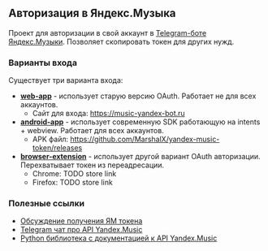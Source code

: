## Авторизация в Яндекс.Музыка

Проект для авторизации в свой аккаунт в [Telegram-боте Яндекc.Музыки](https://t.me/music_yandex_bot). Позволяет скопировать токен для других нужд.

### Варианты входа

Существует три варианта входа:
- **[web-app](web-app)** - использует старую версию OAuth. Работает не для всех аккаунтов.
  - Сайт для входа: https://music-yandex-bot.ru
- **[android-app](android-app)** - использует современную SDK работающую на intents + webview. Работает для всех аккаунтов.
  - APK файл: https://github.com/MarshalX/yandex-music-token/releases
- **[browser-extension](browser-extension)** - использует другой вариант OAuth авторизации. Перехватывает токен из переадресации.
  - Chrome: TODO store link
  - Firefox: TODO store link

### Полезные ссылки

- [Обсуждение получения ЯМ токена](https://github.com/MarshalX/yandex-music-api/discussions/513)
- [Telegram чат про API Yandex.Music](https://t.me/yandex_music_api)
- [Python библиотека с документацией к API Yandex.Music](https://github.com/MarshalX/yandex-music-api)
